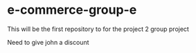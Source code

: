 # e-commerce-group-e
This will be the first repository to for the project 2 group project

Need to give john a discount
